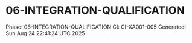 # 06-INTEGRATION-QUALIFICATION
Phase: 06-INTEGRATION-QUALIFICATION
CI: CI-XA001-005
Generated: Sun Aug 24 22:41:24 UTC 2025

